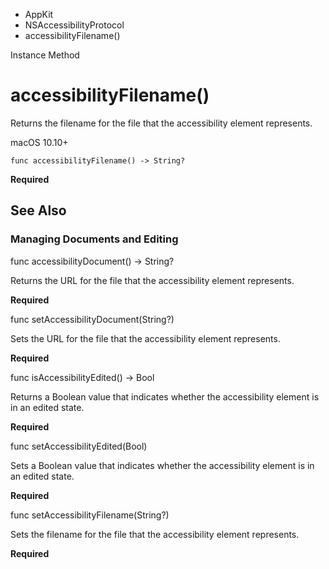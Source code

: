 

- AppKit
- NSAccessibilityProtocol
-  accessibilityFilename() 

Instance Method

# accessibilityFilename()

Returns the filename for the file that the accessibility element represents.

macOS 10.10+

``` source
func accessibilityFilename() -> String?
```

**Required**

## See Also

### Managing Documents and Editing

func accessibilityDocument() -> String?

Returns the URL for the file that the accessibility element represents.

**Required**

func setAccessibilityDocument(String?)

Sets the URL for the file that the accessibility element represents.

**Required**

func isAccessibilityEdited() -> Bool

Returns a Boolean value that indicates whether the accessibility element is in an edited state.

**Required**

func setAccessibilityEdited(Bool)

Sets a Boolean value that indicates whether the accessibility element is in an edited state.

**Required**

func setAccessibilityFilename(String?)

Sets the filename for the file that the accessibility element represents.

**Required**

